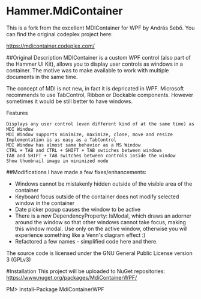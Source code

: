 # Hammer.MdiContainer
This is a fork from the excellent MDIContainer for WPF by András Sebő. You can find the original codeplex project here:

https://mdicontainer.codeplex.com/

##Original Description
MDIContainer is a custom WPF control (also part of the Hammer UI Kit), allows you to display user controls as windows in a container. The motive was to make available to work with multiple documents in the same time.

The concept of MDI is not new, in fact it is depricated in WPF. Microsoft recommends to use TabControl, Ribbon or Dockable components. However sometimes it would be still better to have windows.

Features

    Displays any user control (even different kind of at the same time) as MDI Window
    MDI Window supports minimize, maximize, close, move and resize
    Implementation is as easy as a TabControl
    MDI Window has almost same behavior as a MS Window
    CTRL + TAB and CTRL + SHIFT + TAB swtiches between windows
    TAB and SHIFT + TAB switches between controls inside the window
    Show thumbnail image in minimized mode
    
    
##Modifications
I have made a few fixes/enhancements:
* Windows cannot be mistakenly hidden outside of the visible area of the container
* Keyboard focus outside of the container does not modify selected window in the container 
* Date picker popup causes the window to be active
* There is a new DependencyProperty: IsModal, which draws an adorner around the window so that other windows cannot take focus, making this window modal. Use only on the active window, otherwise you will experience something like a Venn's diagram effect :)
* Refactored a few names - simplified code here and there.


The source code is licensed under the GNU General Public License version 3 (GPLv3)

#Installation
This project will be uploaded to NuGet repositories: https://www.nuget.org/packages/MdiContainerWPF/

PM> Install-Package MdiContainerWPF 
